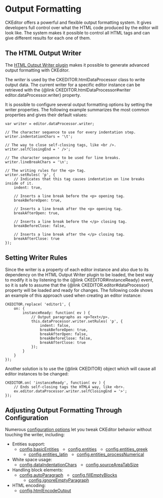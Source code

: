 # Output Formatting

CKEditor offers a powerful and flexible output formatting system. It
gives developers full control over what the HTML code produced by the
editor will look like. The system makes it possible to control all HTML
tags and can give different results for each one of them.

## The HTML Output Writer

The [HTML Output Writer plugin](http://ckeditor.com/addon/htmlwriter) makes it possible to generate advanced output formatting with CKEditor.

The *writer* is used by the CKEDITOR.htmlDataProcessor class to write output data.
The current writer for a specific editor instance can be retrieved with the {@link CKEDITOR.htmlDataProcessor#writer editor.dataProcessor.writer} property.

It is possible to configure several output formatting options by setting
the writer properties. The following example summarizes the most common properties and gives their default values:

	var writer = editor.dataProcessor.writer;

	// The character sequence to use for every indentation step.
	writer.indentationChars = '\t';

	// The way to close self-closing tags, like <br />.
	writer.selfClosingEnd = ' />';

	// The character sequence to be used for line breaks.
	writer.lineBreakChars = '\n';

	// The writing rules for the <p> tag.
	writer.setRules( 'p', {
		// Indicates that this tag causes indentation on line breaks inside of it.
		indent: true,

		// Inserts a line break before the <p> opening tag.
		breakBeforeOpen: true,

		// Inserts a line break after the <p> opening tag.
		breakAfterOpen: true,

		// Inserts a line break before the </p> closing tag.
		breakBeforeClose: false,

		// Inserts a line break after the </p> closing tag.
		breakAfterClose: true
	});

## Setting Writer Rules

Since the writer is a property of each editor instance and also due
to its dependency on the HTML Output Writer plugin to be loaded, the best way to
modify it is by listening to the {@link CKEDITOR#instanceReady}
event, so it is safe to assume that the {@link CKEDITOR.editor#dataProcessor} property will be
loaded and ready for changes. The following code shows an example of
this approach used when creating an editor instance:

	CKEDITOR.replace( 'editor1', {
		on: {
			instanceReady: function( ev ) {
				// Output paragraphs as <p>Text</p>.
				this.dataProcessor.writer.setRules( 'p', {
					indent: false,
					breakBeforeOpen: true,
					breakAfterOpen: false,
					breakBeforeClose: false,
					breakAfterClose: true
				});
			}
		}
	});

Another solution is to use the {@link CKEDITOR} object which will cause all editor instances to be changed:

	CKEDITOR.on( 'instanceReady', function( ev ) {
		// Ends self-closing tags the HTML4 way, like <br>.
		ev.editor.dataProcessor.writer.selfClosingEnd = '>';
	});

## Adjusting Output Formatting Through Configuration

Numerous [configuration options](#!/guide/dev_configuration) let you tweak CKEditor behavior without touching the writer, including:
<ul style="margin-bottom:40px">
	<li>Entities support:
		<ul>
			<li style="float: left;"><a href="http://docs.ckeditor.com/#!/api/CKEDITOR.config-cfg-basicEntities">config.basicEntities</a></li>
			<li style="float: left;margin-left:30px"><a href="#!/api/CKEDITOR.config-cfg-entities">config.entities</a></li>
			<li style="float: left;margin-left:30px"><a href="#!/api/CKEDITOR.config-cfg-entities_greek">config.entities_greek</a></li>
			<li style="float: left;margin-left:30px"><a href="#!/api/CKEDITOR.config-cfg-entities_latin">config.entities_latin</a></li>
			<li style="float: left;margin-left:30px"><a href="#!/api/CKEDITOR.config-cfg-entities_processNumerical">config.entities_processNumerical</a></li>
		</ul>
	</li>
	<li style="clear:both">White space usage:
		<ul>
			<li style="float: left;"><a href="#!/api/CKEDITOR.config-cfg-dataIndentationChars">config.dataIndentationChars</a></li>
			<li style="float: left;margin-left:30px"><a href="#!/api/CKEDITOR.config-cfg-sourceAreaTabSize">config.sourceAreaTabSize</a></li>
		</ul></li>
	<li style="clear:both">Handling block elements:
		<ul>
			<li style="float: left;"><a href="#!/api/CKEDITOR.config-cfg-autoParagraph">config.autoParagraph</a></li>
			<li style="float: left;margin-left:30px"><a href="#!/api/CKEDITOR.config-cfg-fillEmptyBlocks">config.fillEmptyBlocks</a></li>
			<li style="float: left;margin-left:30px"><a href="#!/api/CKEDITOR.config-cfg-ignoreEmptyParagraph">config.ignoreEmptyParagraph</a></li>
		</ul></li>
	<li style="clear:both">HTML encoding:
		<ul>
			<li style="float: left;"><a href="#!/api/CKEDITOR.config-cfg-htmlEncodeOutput">config.htmlEncodeOutput</a></li>
		</ul>
	</li>
</ul>